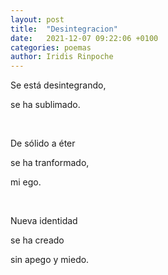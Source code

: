 ```yaml
---
layout: post
title:  "Desintegracion"
date:   2021-12-07 09:22:06 +0100
categories: poemas
author: Iridis Rinpoche
---
```


Se está desintegrando,

se ha sublimado.

<br>

De sólido a éter

se ha tranformado, 

mi ego.

<br>

Nueva identidad

se ha creado

sin apego y miedo.



